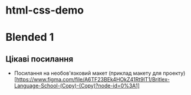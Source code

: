 # html-css-demo
# Blended 1

## Цікаві посилання 
- Посилання на необов'язковий
 макет (приклад макету для проекту) [https://www.figma.com/file/A6TF23BEk4HOkZ41Rt9lT1/Britlex-Language-School-(Copy)-(Copy)?node-id=0%3A1]